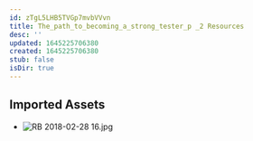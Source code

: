 ```yaml
---
id: zTgL5LHB5TVGp7mvbVVvn
title: The_path_to_becoming_a_strong_tester_p _2 Resources
desc: ''
updated: 1645225706380
created: 1645225706380
stub: false
isDir: true
---
```

## Imported Assets
- ![RB 2018-02-28 16.jpg](/assets/rb-2018-02-28-16.jpg)
